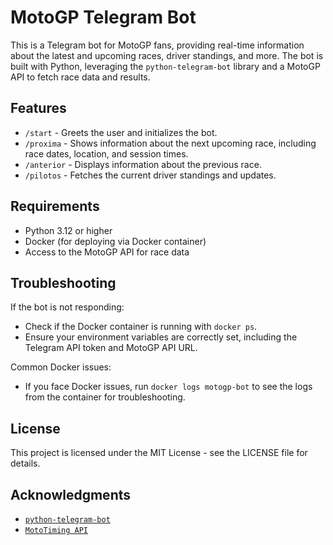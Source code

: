 # MotoGP Telegram Bot
This is a Telegram bot for MotoGP fans, providing real-time information about the latest and upcoming races, driver standings, and more. The bot is built with Python, leveraging the `python-telegram-bot` library and a MotoGP API to fetch race data and results.

## Features

- `/start` - Greets the user and initializes the bot.
- `/proxima` - Shows information about the next upcoming race, including race dates, location, and session times.
- `/anterior` - Displays information about the previous race.
- `/pilotos` - Fetches the current driver standings and updates.
  
## Requirements

- Python 3.12 or higher
- Docker (for deploying via Docker container)
- Access to the MotoGP API for race data

## Troubleshooting

If the bot is not responding:
- Check if the Docker container is running with `docker ps`.
- Ensure your environment variables are correctly set, including the Telegram API token and MotoGP API URL.

Common Docker issues:
- If you face Docker issues, run `docker logs motogp-bot` to see the logs from the container for troubleshooting.

## License

This project is licensed under the MIT License - see the LICENSE file for details.

## Acknowledgments

- [`python-telegram-bot`](https://github.com/python-telegram-bot/python-telegram-bot)
- [`MotoTiming API`](https://mototiming.live/)

